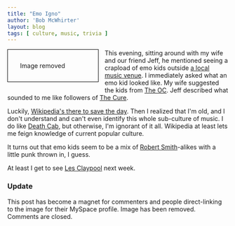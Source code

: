 ```yaml
---
title: "Emo Igno"
author: 'Bob McWhirter'
layout: blog
tags: [ culture, music, trivia ]
---
```

<div style="border: 1px solid black; padding: 2em; float: left; width: 150px; margin-right: 1em; margin-bottom: 1em">Image removed</div>
This evening, sitting around with my wife and our friend Jeff, he mentioned seeing a crapload of emo kids outside <a title="The Orange Peel" href="http://theorangepeel.net/">a local music venue</a>.  I immediately asked what an emo kid looked like.  My wife suggested the kids from <a title="The OC!" href="http://www.fox.com/oc/">The OC</a>.  Jeff described what sounded to me like followers of <a title="The Cure" href="http://en.wikipedia.org/wiki/The_Cure">The Cure</a>.

Luckily, <a title="Emo" href="http://en.wikipedia.org/wiki/Emo_(slang)">Wikipedia's there to save the day</a>.  Then I realized that I'm old, and I don't understand and can't even identify this whole sub-culture of music.  I do like <a title="Death Cab" href="http://en.wikipedia.org/wiki/Death_Cab_for_Cutie">Death Cab</a>, but otherwise, I'm ignorant of it all.  Wikipedia at least lets me feign knowledge of current popular culture.

It turns out that emo kids seem to be a mix of <a title="Robert Smith" href="http://en.wikipedia.org/wiki/Robert_Smith_(musician)">Robert Smith</a>-alikes with a little punk thrown in, I guess.

At least I get to see <a title="Les Claypool's site" href="http://www.lesclaypool.com/news/">Les Claypool</a> next week.
<h3>Update</h3>
This post has become a magnet for commenters and people direct-linking to the image for their MySpace profile.  Image has been removed.  Comments are closed.
